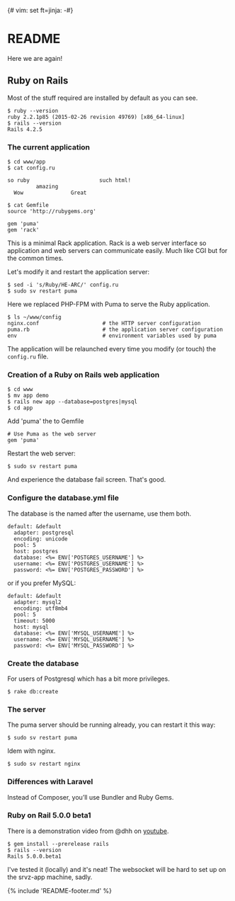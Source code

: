 {# vim: set ft=jinja: -#}
# README

Here we are again!

## Ruby on Rails

Most of the stuff required are installed by default as you can see.

    $ ruby --version
    ruby 2.2.1p85 (2015-02-26 revision 49769) [x86_64-linux]
    $ rails --version
    Rails 4.2.5

### The current application

    $ cd www/app
    $ cat config.ru

    so ruby                      such html!
             amazing
      Wow               Great

    $ cat Gemfile
    source 'http://rubygems.org'

    gem 'puma'
    gem 'rack'

This is a minimal Rack application. Rack is a web server interface so
application and web servers can communicate easily. Much like CGI but for the
common times.

Let's modify it and restart the application server:

    $ sed -i 's/Ruby/HE-ARC/' config.ru
    $ sudo sv restart puma

Here we replaced PHP-FPM with Puma to serve the Ruby application.

    $ ls ~/www/config
    nginx.conf                    # the HTTP server configuration
    puma.rb                       # the application server configuration
    env                           # environment variables used by puma

The application will be relaunched every time you modify (or touch) the
`config.ru` file.

### Creation of a Ruby on Rails web application

    $ cd www
    $ mv app demo
    $ rails new app --database=postgres|mysql
    $ cd app

Add 'puma' the to Gemfile

    # Use Puma as the web server
    gem 'puma'

Restart the web server:

    $ sudo sv restart puma

And experience the database fail screen. That's good.


### Configure the database.yml file

The database is the named after the username, use them both.

    default: &default
      adapter: postgresql
      encoding: unicode
      pool: 5
      host: postgres
      database: <%= ENV['POSTGRES_USERNAME'] %>
      username: <%= ENV['POSTGRES_USERNAME'] %>
      password: <%= ENV['POSTGRES_PASSWORD'] %>

or if you prefer MySQL:

    default: &default
      adapter: mysql2
      encoding: utf8mb4
      pool: 5
      timeout: 5000
      host: mysql
      database: <%= ENV['MYSQL_USERNAME'] %>
      username: <%= ENV['MYSQL_USERNAME'] %>
      password: <%= ENV['MYSQL_PASSWORD'] %>


### Create the database

For users of Postgresql which has a bit more privileges.

    $ rake db:create

### The server

The puma server should be running already, you can restart it this way:

    $ sudo sv restart puma

Idem with nginx.

    $ sudo sv restart nginx

### Differences with Laravel

Instead of Composer, you’ll use Bundler and Ruby Gems.

### Ruby on Rail 5.0.0 beta1

There is a demonstration video from @dhh on
[youtube](https://www.youtube.com/watch?v=n0WUjGkDFS0).

    $ gem install --prerelease rails
    $ rails --version
    Rails 5.0.0.beta1

I've tested it (locally) and it's neat! The websocket will be hard to set up
on the srvz-app machine, sadly.

{% include 'README-footer.md' %}
